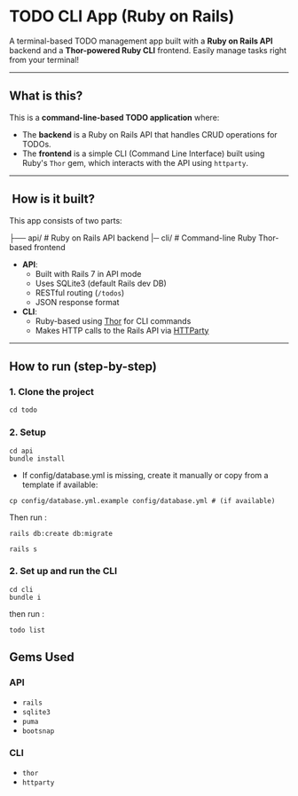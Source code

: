 # TODO CLI App (Ruby on Rails)

A terminal-based TODO management app built with a **Ruby on Rails API** backend and a **Thor-powered Ruby CLI** frontend. Easily manage tasks right from your terminal!

---

## What is this?

This is a **command-line-based TODO application** where:

- The **backend** is a Ruby on Rails API that handles CRUD operations for TODOs.
- The **frontend** is a simple CLI (Command Line Interface) built using Ruby's `Thor` gem, which interacts with the API using `httparty`.

---

## ️ How is it built?

This app consists of two parts:

├── api/ # Ruby on Rails API backend
|─ cli/ # Command-line Ruby Thor-based frontend

- **API**:
  - Built with Rails 7 in API mode
  - Uses SQLite3 (default Rails dev DB)
  - RESTful routing (`/todos`)
  - JSON response format
- **CLI**:
  - Ruby-based using [Thor](https://github.com/rails/thor) for CLI commands
  - Makes HTTP calls to the Rails API via [HTTParty](https://github.com/jnunemaker/httparty)

---

## How to run (step-by-step)

### 1. Clone the project

```
cd todo
```

### 2. Setup

```
cd api
bundle install
```

- If config/database.yml is missing, create it manually or copy from a template if available:

```
cp config/database.yml.example config/database.yml # (if available)
```

Then run :

    rails db:create db:migrate

    rails s

### 2. Set up and run the CLI

```
cd cli
bundle i
```

then run :

`todo list`

## Gems Used

### API

- `rails`
- `sqlite3`
- `puma`
- `bootsnap`

### CLI

- `thor`
- `httparty`
